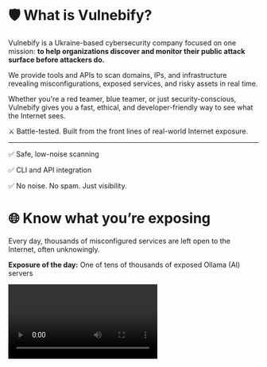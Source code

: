# 🛡️ What is Vulnebify?

Vulnebify is a Ukraine-based cybersecurity company focused on one mission: **to help organizations discover and monitor their public attack surface before attackers do.**

We provide tools and APIs to scan domains, IPs, and infrastructure revealing misconfigurations, exposed services, and risky assets in real time.

Whether you're a red teamer, blue teamer, or just security-conscious, Vulnebify gives you a fast, ethical, and developer-friendly way to see what the Internet sees.

⚔️ Battle-tested. Built from the front lines of real-world Internet exposure.

---

✅ Safe, low-noise scanning

✅ CLI and API integration

✅ No noise. No spam. Just visibility.

# 🌐 Know what you’re exposing

Every day, thousands of misconfigured services are left open to the Internet, often unknowingly.

**Exposure of the day:** One of tens of thousands of exposed Ollama (AI) servers

<VIDEO WILL BE HERE SHORTLY>

In this short demo, we discover a publicly accessible Ollama server on the Internet and connect to it. 

No authentication, no firewall, full model access.

> This server was found during a passive scan of exposed Ollama instances.  
> It had no authentication and allowed anyone to connect and run LLM queries.  
> We anonymized all identifying information for responsible disclosure.

🚨 If it's on the Internet, it's already being scanned. Often by bad actors.

---

Vulnebify helps you discover what's visible *before* attackers do.  

Fast. Ethical. Actionable. 

➡️ [Explore Vulnebify](https://vulnebify.com)
